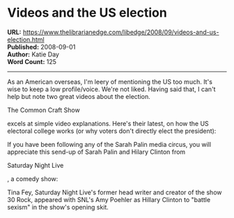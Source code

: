 # Videos and the US election

**URL:** https://www.thelibrarianedge.com/libedge/2008/09/videos-and-us-election.html  
**Published:** 2008-09-01  
**Author:** Katie Day  
**Word Count:** 125

---

As an American overseas, I'm leery of mentioning the US too much.  It's wise to keep a low profile/voice.  We're not liked.  Having said that, I can't help but note two great videos about the election.

The Common Craft Show

excels at simple video explanations.  Here's their latest, on how the US electoral college works (or why voters don't directly elect the president):

If you have been following any of the Sarah Palin media circus, you will appreciate this send-up of Sarah Palin and Hilary Clinton from

Saturday Night Live

, a comedy show:

Tina Fey, Saturday Night Live's former head writer and creator of the show 30 Rock, appeared with SNL's Amy Poehler as Hillary Clinton to "battle sexism" in the show's opening skit.
